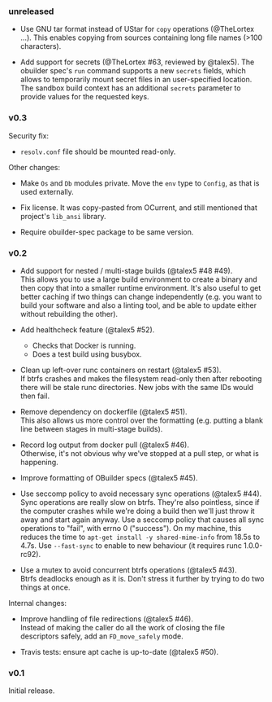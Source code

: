 ### unreleased

- Use GNU tar format instead of UStar for `copy` operations (@TheLortex ...).
  This enables copying from sources containing long file names (>100 characters).

- Add support for secrets (@TheLortex #63, reviewed by @talex5).
  The obuilder spec's `run` command supports a new `secrets` fields, which allows to temporarily
  mount secret files in an user-specified location. The sandbox build context has an additional
  `secrets` parameter to provide values for the requested keys.

### v0.3

Security fix:

- `resolv.conf` file should be mounted read-only.

Other changes:

- Make `Os` and `Db` modules private. Move the `env` type to `Config`, as that is used externally.

- Fix license. It was copy-pasted from OCurrent, and still mentioned that project's `lib_ansi` library.

- Require obuilder-spec package to be same version.

### v0.2

- Add support for nested / multi-stage builds (@talex5 #48 #49).  
  This allows you to use a large build environment to create a binary and then
  copy that into a smaller runtime environment. It's also useful to get better caching
  if two things can change independently (e.g. you want to build your software and also
  a linting tool, and be able to update either without rebuilding the other).

- Add healthcheck feature (@talex5 #52).  
  - Checks that Docker is running.
  - Does a test build using busybox.

- Clean up left-over runc containers on restart (@talex5 #53).  
  If btrfs crashes and makes the filesystem read-only then after rebooting there will be stale runc directories.
  New jobs with the same IDs would then fail.

- Remove dependency on dockerfile (@talex5 #51).  
  This also allows us more control over the formatting
  (e.g. putting a blank line between stages in multi-stage builds).

- Record log output from docker pull (@talex5 #46).  
  Otherwise, it's not obvious why we've stopped at a pull step, or what is happening.

- Improve formatting of OBuilder specs (@talex5 #45).

- Use seccomp policy to avoid necessary sync operations (@talex5 #44).  
  Sync operations are really slow on btrfs. They're also pointless,
  since if the computer crashes while we're doing a build then we'll just throw it away and start again anyway.
  Use a seccomp policy that causes all sync operations to "fail", with errno 0 ("success").
  On my machine, this reduces the time to `apt-get install -y shared-mime-info` from 18.5s to 4.7s.
  Use `--fast-sync` to enable to new behaviour (it requires runc 1.0.0-rc92).

- Use a mutex to avoid concurrent btrfs operations (@talex5 #43).  
  Btrfs deadlocks enough as it is. Don't stress it further by trying to do two things at once.

Internal changes:

- Improve handling of file redirections (@talex5 #46).  
  Instead of making the caller do all the work of closing the file descriptors safely, add an `FD_move_safely` mode.

- Travis tests: ensure apt cache is up-to-date (@talex5 #50).

### v0.1

Initial release.
